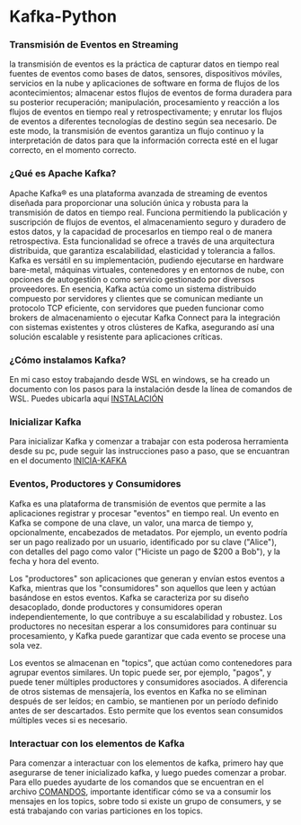 # Kafka-Python

### Transmisión de Eventos en Streaming
la transmisión de eventos es la práctica de capturar datos en tiempo real fuentes de eventos como bases de datos, sensores, dispositivos móviles, servicios en la nube y aplicaciones de software en forma de flujos de los acontecimientos; almacenar estos flujos de eventos de forma duradera para su posterior recuperación; manipulación, procesamiento y reacción a los flujos de eventos en tiempo real y retrospectivamente; y enrutar los flujos de eventos a diferentes tecnologías de destino según sea necesario. De este modo, la transmisión de eventos garantiza un flujo continuo y la interpretación de datos para que la información correcta esté en el lugar correcto, en el momento correcto.

### ¿Qué es Apache Kafka?

Apache Kafka® es una plataforma avanzada de streaming de eventos diseñada para proporcionar una solución única y robusta para la transmisión de datos en tiempo real. Funciona permitiendo la publicación y suscripción de flujos de eventos, el almacenamiento seguro y duradero de estos datos, y la capacidad de procesarlos en tiempo real o de manera retrospectiva. Esta funcionalidad se ofrece a través de una arquitectura distribuida, que garantiza escalabilidad, elasticidad y tolerancia a fallos. Kafka es versátil en su implementación, pudiendo ejecutarse en hardware bare-metal, máquinas virtuales, contenedores y en entornos de nube, con opciones de autogestión o como servicio gestionado por diversos proveedores. En esencia, Kafka actúa como un sistema distribuido compuesto por servidores y clientes que se comunican mediante un protocolo TCP eficiente, con servidores que pueden funcionar como brokers de almacenamiento o ejecutar Kafka Connect para la integración con sistemas existentes y otros clústeres de Kafka, asegurando así una solución escalable y resistente para aplicaciones críticas.

### ¿Cómo instalamos Kafka?

En mi caso estoy trabajando desde WSL en windows, se ha creado un documento con los pasos para la instalación desde la línea de comandos de WSL. Puedes ubicarla aquí [INSTALACIÓN](install.sh)

### Inicializar Kafka

Para inicializar Kafka y comenzar a trabajar con esta poderosa herramienta desde su pc, pude seguir las instrucciones paso a paso, que se encuantran en el documento [INICIA-KAFKA](inicializar_kafka.shS)

### Eventos, Productores y Consumidores

Kafka es una plataforma de transmisión de eventos que permite a las aplicaciones registrar y procesar "eventos" en tiempo real. Un evento en Kafka se compone de una clave, un valor, una marca de tiempo y, opcionalmente, encabezados de metadatos. Por ejemplo, un evento podría ser un pago realizado por un usuario, identificado por su clave ("Alice"), con detalles del pago como valor ("Hiciste un pago de $200 a Bob"), y la fecha y hora del evento.

Los "productores" son aplicaciones que generan y envían estos eventos a Kafka, mientras que los "consumidores" son aquellos que leen y actúan basándose en estos eventos. Kafka se caracteriza por su diseño desacoplado, donde productores y consumidores operan independientemente, lo que contribuye a su escalabilidad y robustez. Los productores no necesitan esperar a los consumidores para continuar su procesamiento, y Kafka puede garantizar que cada evento se procese una sola vez.

Los eventos se almacenan en "topics", que actúan como contenedores para agrupar eventos similares. Un topic puede ser, por ejemplo, "pagos", y puede tener múltiples productores y consumidores asociados. A diferencia de otros sistemas de mensajería, los eventos en Kafka no se eliminan después de ser leídos; en cambio, se mantienen por un período definido antes de ser descartados. Esto permite que los eventos sean consumidos múltiples veces si es necesario.

### Interactuar con los elementos de Kafka

Para comenzar a interactuar con los elementos de kafka, primero hay que asegurarse de tener inicializado kafka, y luego puedes comenzar a probar. Para ello puedes ayudarte de los comandos que se encuentran en el archivo [COMANDOS](comandos-basicos.sh), importante identificar cómo se va a consumir los mensajes en los topics, sobre todo si existe un grupo de consumers, y se está trabajando con varias particiones en los topics.